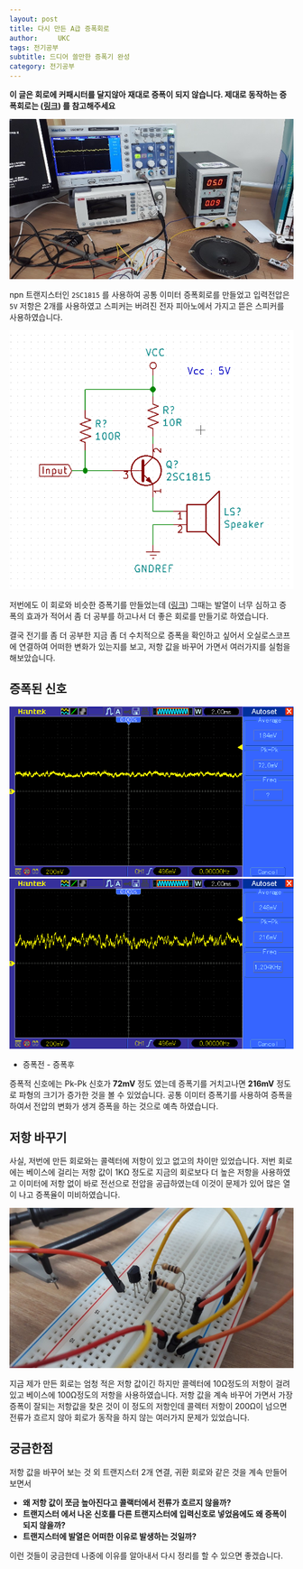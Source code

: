 ```yaml
---
layout: post
title: 다시 만든 A급 증폭회로
author:     UKC
tags: 전기공부
subtitle: 드디어 쓸만한 증폭기 완성
category: 전기공부
---
```


**이 글은 회로에 커패시터를 달지않아 재대로 증폭이 되지 않습니다. 제대로 동작하는 증폭회로는 ([링크](https://fbqweasd.github.io/%EC%A0%84%EA%B8%B0%EA%B3%B5%EB%B6%80/2020/05/08/1TR/)) 를 참고해주세요**

![작업환경](/img/2019-04-11/Table.jpg)

npn 트랜지스터인 `2SC1815` 를 사용하여 공통 이미터 증폭회로를 만들었고 입력전압은 `5V` 저항은 2개를 사용하였고 스피커는 버려진 전자 피아노에서 가지고 뜯은 스피커를 사용하였습니다.

![회로도](/img/2019-04-11/TR_c.png)

저번에도 이 회로와 비슷한 증폭기를 만들었는데 ([링크](https://fbqweasd.github.io/%EC%A0%84%EA%B8%B0%EA%B3%B5%EB%B6%80/2019/01/05/spacker/)) 그때는 발열이 너무 심하고 증폭의 효과가 적어서 좀 더 공부를 하고나서 더 좋은 회로를 만들기로 하였습니다. 

결국 전기를 좀 더 공부한 지금 좀 더 수치적으로 증폭을 확인하고 싶어서 오실로스코프에 연결하여 어떠한 변화가 있는지를 보고, 저항 값을 바꾸어 가면서 여러가지를 실험을 해보았습니다.

## 증폭된 신호

![증폭전 신호](/img/2019-04-11/amp_after.bmp) ![증폭후 신호](/img/2019-04-11/amp_before.bmp)

- 증폭전 - 증폭후

증폭적 신호에는 Pk-Pk 신호가 **72mV** 정도 였는데 증폭기를 거치고나면 **216mV** 정도로 파형의 크기가 증가한 것을 볼 수 있었습니다. 
공통 이미터 증폭기를 사용하여 증폭을 하여서 전압의 변화가 생겨 증폭을 하는 것으로 예측 하였습니다.

## 저항 바꾸기

사실, 저번에 만든 회로와는 콜렉터에 저항이 있고 없고의 차이만 있었습니다. 
저번 회로에는 베이스에 걸리는 저항 값이 1KΩ 정도로 지금의 회로보다 더 높은 저항을 사용하였고 이미터에 저항 없이 바로 전선으로 전압을 공급하였는데 이것이 문제가 있어 많은 열이 나고 증폭율이 미비하였습니다.

![회로](/img/2019-04-11/TR_R.jpg)

지금 제가 만든 회로는 엄청 적은 저항 값이긴 하지만 콜렉터에 10Ω정도의 저항이 걸려있고 베이스에 100Ω정도의 저항을 사용하였습니다. 저항 값을 계속 바꾸어 가면서 가장 증폭이 잘되는 저항값을 찾은 것이 이 정도의 저항인데 콜렉터 저항이 200Ω이 넘으면 전류가 흐르지 않아 회로가 동작을 하지 않는 여러가지 문제가 있었습니다.

## 궁금한점 

저항 값을 바꾸어 보는 것 외 트랜지스터 2개 연결, 귀환 회로와 같은 것을 계속 만들어보면서

* __왜 저항 값이 쪼금 높아진다고 콜랙터에서 전류가 흐르지 않을까?__
* __트랜지스터 에서 나온 신호를 다른 트랜지스터에 입력신호로 넣었음에도 왜 증폭이 되지 않을까?__
* __트랜지스터에 발열은 어떠한 이유로 발생하는 것일까?__

이런 것들이 궁금한데 나중에 이유를 알아내서 다시 정리를 할 수 있으면 좋겠습니다.

